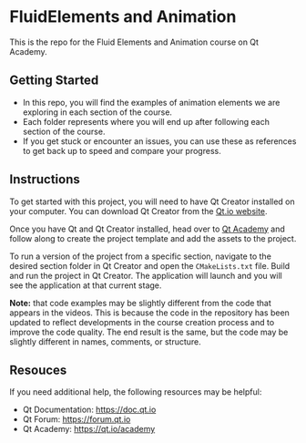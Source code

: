 # FluidElements and Animation

This is the repo for the Fluid Elements and Animation course on Qt Academy.

## Getting Started

- In this repo, you will find the examples of animation elements we are exploring in each section of the course.
- Each folder represents where you will end up after following each section of the course.
- If you get stuck or encounter an issues, you can use these as references to get back up to speed and compare your progress.

## Instructions

To get started with this project, you will need to have Qt Creator installed on your computer. You can download Qt Creator from the [Qt.io website](qt.io).

Once you have Qt and Qt Creator installed, head over to [Qt Academy](academy.qt.io) and follow along to create the project template and add the assets to the project.

To run a version of the project from a specific section, navigate to the desired section folder in Qt Creator and open the `CMakeLists.txt` file. Build and run the project in Qt Creator. The application will launch and you will see the application at that current stage.

**Note:** that code examples may be slightly different from the code that appears in the videos. This is because the code in the repository has been updated to reflect developments in the course creation process and to improve the code quality. The end result is the same, but the code may be slightly different in names, comments, or structure.

## Resouces

If you need additional help, the following resources may be helpful:

- Qt Documentation: https://doc.qt.io
- Qt Forum: https://forum.qt.io
- Qt Academy: https://qt.io/academy
